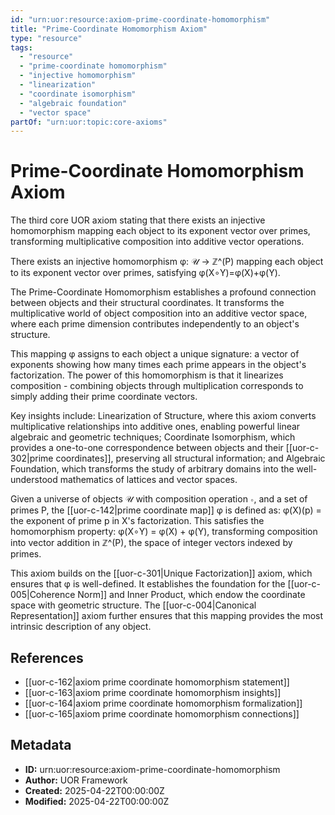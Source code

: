 ```yaml
---
id: "urn:uor:resource:axiom-prime-coordinate-homomorphism"
title: "Prime-Coordinate Homomorphism Axiom"
type: "resource"
tags:
  - "resource"
  - "prime-coordinate homomorphism"
  - "injective homomorphism"
  - "linearization"
  - "coordinate isomorphism"
  - "algebraic foundation"
  - "vector space"
partOf: "urn:uor:topic:core-axioms"
---
```


# Prime-Coordinate Homomorphism Axiom

The third core UOR axiom stating that there exists an injective homomorphism mapping each object to its exponent vector over primes, transforming multiplicative composition into additive vector operations.

There exists an injective homomorphism φ: 𝒰 → ℤ^(P) mapping each object to its exponent vector over primes, satisfying φ(X∘Y)=φ(X)+φ(Y).

The Prime-Coordinate Homomorphism establishes a profound connection between objects and their structural coordinates. It transforms the multiplicative world of object composition into an additive vector space, where each prime dimension contributes independently to an object's structure.

This mapping φ assigns to each object a unique signature: a vector of exponents showing how many times each prime appears in the object's factorization. The power of this homomorphism is that it linearizes composition - combining objects through multiplication corresponds to simply adding their prime coordinate vectors.

Key insights include: Linearization of Structure, where this axiom converts multiplicative relationships into additive ones, enabling powerful linear algebraic and geometric techniques; Coordinate Isomorphism, which provides a one-to-one correspondence between objects and their [[uor-c-302|prime coordinates]], preserving all structural information; and Algebraic Foundation, which transforms the study of arbitrary domains into the well-understood mathematics of lattices and vector spaces.

Given a universe of objects 𝒰 with composition operation ∘, and a set of primes P, the [[uor-c-142|prime coordinate map]] φ is defined as: φ(X)(p) = the exponent of prime p in X's factorization. This satisfies the homomorphism property: φ(X∘Y) = φ(X) + φ(Y), transforming composition into vector addition in ℤ^(P), the space of integer vectors indexed by primes.

This axiom builds on the [[uor-c-301|Unique Factorization]] axiom, which ensures that φ is well-defined. It establishes the foundation for the [[uor-c-005|Coherence Norm]] and Inner Product, which endow the coordinate space with geometric structure. The [[uor-c-004|Canonical Representation]] axiom further ensures that this mapping provides the most intrinsic description of any object.

## References

- [[uor-c-162|axiom prime coordinate homomorphism statement]]
- [[uor-c-163|axiom prime coordinate homomorphism insights]]
- [[uor-c-164|axiom prime coordinate homomorphism formalization]]
- [[uor-c-165|axiom prime coordinate homomorphism connections]]

## Metadata

- **ID:** urn:uor:resource:axiom-prime-coordinate-homomorphism
- **Author:** UOR Framework
- **Created:** 2025-04-22T00:00:00Z
- **Modified:** 2025-04-22T00:00:00Z
